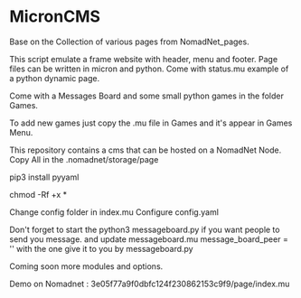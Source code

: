 # MicronCMS
Base on the Collection of various pages from NomadNet_pages.

This script emulate a frame website with header, menu and footer.
Page files can be written in micron and python.
Come with status.mu example of a python dynamic page.

Come with a Messages Board and some small python games in the folder Games.

To add new games just copy the .mu file in Games and it's appear in Games Menu.

This repository contains a cms that can be hosted on a NomadNet Node.
Copy All in the .nomadnet/storage/page

pip3 install pyyaml

chmod -Rf +x *

Change config folder in index.mu
Configure config.yaml

Don't forget to start the python3 messageboard.py if you want people to send you message.
and update messageboard.mu message_board_peer = '' with the one give it to you by messageboard.py

Coming soon more modules and options.

Demo on Nomadnet : 3e05f77a9f0dbfc124f230862153c9f9/page/index.mu
